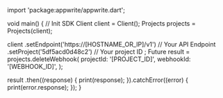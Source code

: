 import 'package:appwrite/appwrite.dart';

void main() { // Init SDK
  Client client = Client();
  Projects projects = Projects(client);

  client
    .setEndpoint('https://[HOSTNAME_OR_IP]/v1') // Your API Endpoint
    .setProject('5df5acd0d48c2') // Your project ID
  ;
  Future result = projects.deleteWebhook(
    projectId: '[PROJECT_ID]',
    webhookId: '[WEBHOOK_ID]',
  );

  result
    .then((response) {
      print(response);
    }).catchError((error) {
      print(error.response);
  });
}
